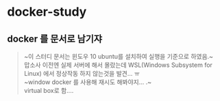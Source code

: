 # docker-study

## docker 를 문서로 남기쟈
> ~이 스터디 문서는 윈도우 10 ubuntu를 설치하여 실행을 기준으로 하였음.~  
> 맙소사 이전엔 실제 서버에 해서 몰랐는데 WSL(Windows Subsystem for Linux) 에서 정상작동 하지 않는것을 발견... ㅠ  
> ~window docker 를 사용해 재시도 해봐야지...  .~  
> virtual box로 함....
